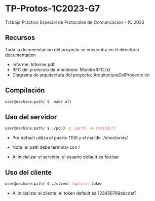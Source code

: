 # TP-Protos-1C2023-G7
 Trabajo Practico Especial de Protocolos de Comunicacion - 1C 2023

## Recursos

Toda la documentación del proyecto se encuentra en el directorio documentation

* Informe: Informe.pdf
* RFC del protocolo de monitoreo: MonitorRFC.txt
* Diagrama de arquitectura del proyecto: ArquitecturaDelProyecto.txt

## Compilación

```bash
user@machine:path/ $  make all
```

## Uso del servidor

```bash
user@machine:path/ $ ./pop3 -p [port] -m [maildir]
```
* Por default utiliza el puerto 1100 y el maildir ./directories/

* Nota: el path debe terminar con /

* Al inicializar el servidor, el usuario default es foo:bar

## Uso del cliente

```bash
user@machine:path/ $ ./client [option] token 
```
* Al inicializar el cliente, el token default es 123456789abcdef1